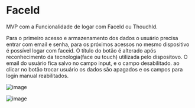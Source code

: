 # FaceId
MVP com a Funcionalidade de logar com FaceId ou ThouchId.

Para o primeiro acesso e armazenamento dos dados o usuário precisa entrar com email e senha, 
para os próximos acessos no mesmo dispositivo é possível logar com faceid.
O título do botão é alterado após reconhecimento da tecnologia(face ou touch) utilizada pelo dispositovo.
O email do usuário fica salvo no campo input, e o campo desabilitado.
ao clicar no botão trocar usuário os dados são apagados e os campos para login manual reabilitados. 

![image](https://user-images.githubusercontent.com/77758983/124974236-f03cb980-e002-11eb-8bca-7af60e6f08bd.png)


![image](https://user-images.githubusercontent.com/77758983/124972155-6855b000-e000-11eb-890c-014302670ab0.png)
